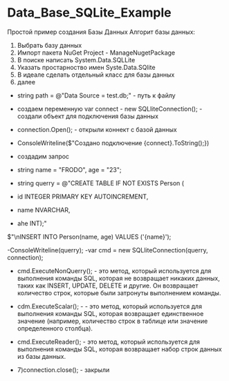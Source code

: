 # Data_Base_SQLite_Example
Простой пример создания  Базы Данных
Алгорит базы данных:

1) Выбрать базу данных
2) Импорт пакета NuGet
Project - ManageNugetPackage
3) В поиске написать System.Data.SQLLite
4) Указать простарноство имен Syste.Data.SQlite
5) В идеале сделать отдельный класс для базы данных
6) далее
- string path = @"Data Source = test.db;" - путь к файлу
- создаем переменную var connect - new SQLliteConnection(); - создали объект для подключения базы данных
- connection.Open(); - открыли коннект с базой данных
 - ConsoleWriteline($"Создано подключение {connect}.ToString();})

- создадим запрос
- string name = "FRODO", age = "23";
- string querry = @"CREATE TABLE IF NOT EXISTS Person (
- id INTEGER PRIMARY KEY AUTOINCREMENT,
- name NVARCHAR,
- ahe INT);"

$"\nINSERT INTO Person(name, age) VALUES ('{name}');

-ConsoleWriteline(querry);
-var cmd = new SQLliteConnection(querry, connection);
- cmd.ExecuteNonQuerry();  - это метод, который используется для выполнения команды SQL, которая не возвращает никаких данных, таких как INSERT, UPDATE, DELETE и другие. Он возвращает количество строк, которые были затронуты выполнением команды. 
- cdm.ExecuteScalar(); - - это метод, который используется для выполнения команды SQL, которая возвращает единственное значение (например, количество строк в таблице или значение определенного столбца).
- cmd.ExecuteReader(); -  это метод, который используется для выполнения команды SQL, которая возвращает набор строк данных из базы данных.

- 7)connection.close(); - закрыли
